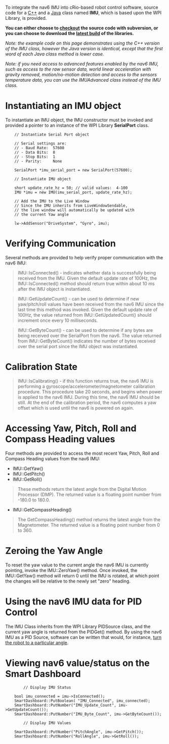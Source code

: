 To integrate the nav6 IMU into cRio-based robot control software, source code for a [C++](https://code.google.com/p/nav6/source/browse/#svn%2Ftrunk%2Fcrio%2Fc%2B%2B%2Fnav6SimpleRobotExample%253Fstate%253Dclosed) and a [Java](https://code.google.com/p/nav6/source/browse/#svn%2Ftrunk%2Fcrio%2Fjava) class named **IMU**, which is based upon the WPI Library, is provided.

**You can either choose to [checkout](https://code.google.com/p/nav6/source/checkout) the source code with subversion, or you can choose to download the [latest build](https://nav6.googlecode.com/svn/trunk/nav6.zip) of the libraries.**

_Note:  the example code on this page demonstrates using the C++ version of the IMU class, however the Java version is identical, except that the first word of each Java class method is lower case._

_Note:  if you need access to advanced features enabled by the nav6 IMU, such as access to the raw sensor data, world linear acceleration with gravity removed, motion/no-motion detection and access to the sensors temperature data, you can use the IMUAdvanced class instead of the IMU class._

# Instantiating an IMU object #

To instantiate an IMU object, the IMU constructor must be invoked and provided a pointer to an instance of the WPI Library **SerialPort** class.

```
    // Instantiate Serial Port object

    // Serial settings are:
    // - Baud Rate:  57600
    // - Data Bits:  8
    // - Stop Bits:  1
    // - Parity:     None

    SerialPort *imu_serial_port = new SerialPort(57600);

    // Instantiate IMU object

    short update_rate_hz = 50; // valid values:  4-100
    IMU *imu = new IMU(imu_serial_port, update_rate_hz);

    // Add the IMU to the Live Window
    // Since the IMU inherits from LiveWindowSendable,
    // the live window will automatically be updated with
    // the current Yaw angle

    lw->AddSensor("DriveSystem", "Gyro", imu);

```

# Verifying Communication #

Several methods are provided to help verify proper communication with the nav6 IMU:

> IMU::IsConnected() - indicates whether data is successfully being received from the IMU.  Given the default update rate of 100Hz, the IMU::IsConnected() method should return true within about 10 ms after the IMU object is instantiated.

> IMU::GetUpdateCount() - can be used to determine if new yaw/pitch/roll values have been received from the nav6 IMU since the last time this method was invoked.  Given the default update rate of 100Hz, the value returned from IMU::GetUpdatedCount() should increment once every 10 milliseconds.

> IMU::GetByteCount() - can be used to determine if any bytes are being received over the SerialPort from the nav6.  The value returned from IMU::GetByteCount() indicates the number of bytes received over the serial port since the IMU object was instantiated.

# Calibration State #

> IMU::IsCalibrating() - if this function returns true, the nav6 IMU is performing a gyroscope/accelerometer/magnetometer calibration procedure.  This procedure take 20 seconds, and begins when power is applied to the nav6 IMU.  During this time, the nav6 IMU should be still.  At the end of the calibration period, the nav6 computes a yaw offset which is used until the nav6 is powered on again.

# Accessing Yaw, Pitch, Roll and Compass Heading values #

Four methods are provided to access the most recent Yaw, Pitch, Roll and Compass Heading values from the nav6 IMU:

  * IMU::GetYaw()
  * IMU::GetPitch()
  * IMU::GetRoll()

> These methods return the latest angle from the Digital Motion Processor (DMP).  The returned value is a floating point number from -180.0 to 180.0.

  * IMU::GetCompassHeading()

> The GetCompassHeading() method returns the latest angle from the Magnetometer.  The returned value is a floating point number from 0 to 360.

# Zeroing the Yaw Angle #

To reset the yaw value to the current angle the nav6 IMU is currently pointing, invoke the IMU::ZeroYaw() method.  Once invoked, the IMU::GetYaw() method will return 0 until the IMU is rotated, at which point the changes will be relative to the newly set "zero" heading.

# Using the nav6 IMU data for PID Control #

The IMU Class inherits from the WPI Library PIDSource class, and the current yaw angle is returned from the PIDGet() method.  By using the nav6 IMU as a PID Source, software can be written that would, for instance, [turn the robot to a particular angle](RotateToAngleExample.md).

# Viewing nav6 value/status on the Smart Dashboard #

```
        // Display IMU Status

	bool imu_connected = imu->IsConnected();
	SmartDashboard::PutBoolean( "IMU_Connected", imu_connected);
	SmartDashboard::PutNumber("IMU_Update_Count", imu->GetUpdateCount());
	SmartDashboard::PutNumber("IMU_Byte_Count", imu->GetByteCount());

        // Display IMU Values

	SmartDashboard::PutNumber("PitchAngle", imu->GetPitch());
	SmartDashboard::PutNumber("RollAngle", imu->GetRoll());
```